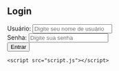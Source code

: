 <!DOCTYPE html>
<html lang="pt-br">
<head>
    <meta charset="UTF-8">
    <meta name="viewport" content="width=device-width, initial-scale=1.0">
    <title>Página de Login - Minha Loja</title>
    <link rel="stylesheet" href="styles.css">
</head>
<body>
    <div class="login-container">
        <h2>Login</h2>
        <form id="loginForm">
            <div class="input-group">
                <label for="username">Usuário:</label>
                <input type="text" id="username" name="username" placeholder="Digite seu nome de usuário" required>
            </div>
            <div class="input-group">
                <label for="password">Senha:</label>
                <input type="password" id="password" name="password" placeholder="Digite sua senha" required>
            </div>
            <button type="submit">Entrar</button>
        </form>
        <div id="error-message" class="error-message"></div>
    </div>

    <script src="script.js"></script>
</body>
</html>
